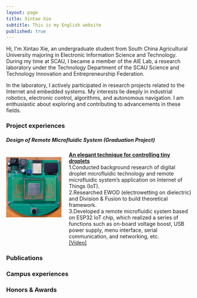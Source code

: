 ```yaml
---
layout: page
title: Xintao Xie
subtitle: This is my English website 
published: true
---
```


Hi, I'm Xintao Xie, an undergraduate student from South China Agricultural University majoring in Electronic Information Science and Technology. During my time at SCAU, I became a member of the AIE Lab, a research laboratory under the Technology Department of the SCAU Science and Technology Innovation and Entrepreneurship Federation.

In the laboratory, I actively participated in research projects related to the Internet and embedded systems. My interests lie deeply in industrial robotics, electronic control, algorithms, and autonomous navigation. I am enthusiastic about exploring and contributing to advancements in these fields.

### Project experiences

##### Design of Remote Microfluidic System (Graduation Project)
<div class="container" style="width: 100%">
    <div style="float: left; width:150px; padding-top: 15px" vertical-align='middle'>
        <img src="/img/微流控.png"/>
    </div>
    <div style="margin-left:170px">
        <a href="index"><b>An elegant technique for controlling tiny droplets</b></a><br>
        1.Conducted background research of digital droplet microfluidic technology and remote microfluidic system’s application on Internet of Things (IoT). <br>  
        2.Researched EWOD (electrowetting on dielectric) and Division & Fusion to build theoretical framework.<br>
        3.Developed a remote microfluidic system based on ESP32 IoT chip, which realized a series of functions such as on-board voltage boost, USB power supply, menu interface, serial communication, and networking, etc.<br> 
        <a href="https://youtube.com/shorts/weA5z-Vz9aQ">[Video]</a>
    </div>
</div>


### Publications

### Campus experiences

### Honors & Awards